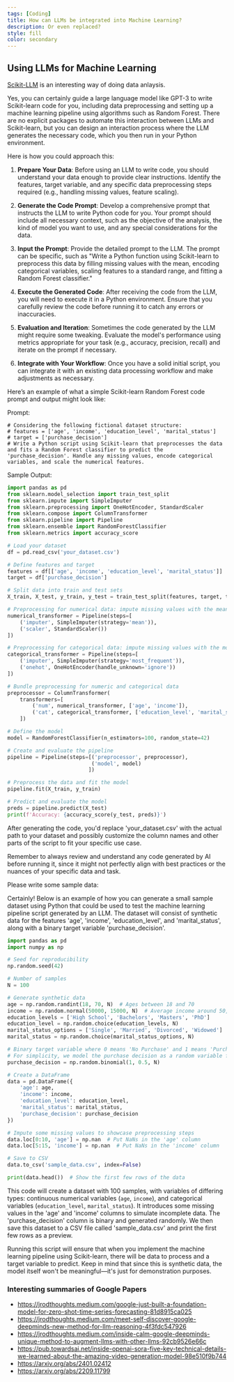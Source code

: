```yaml
---
tags: [Coding]
title: How can LLMs be integrated into Machine Learning?
description: Or even replaced?
style: fill
color: secondary
---
```


## Using LLMs for Machine Learning

[Scikit-LLM](https://github.com/iryna-kondr/scikit-llm) is an interesting way of doing data anlaysis.

Yes, you can certainly guide a large language model like GPT-3 to write Scikit-learn code for you, including data preprocessing and setting up a machine learning pipeline using algorithms such as Random Forest. There are no explicit packages to automate this interaction between LLMs and Scikit-learn, but you can design an interaction process where the LLM generates the necessary code, which you then run in your Python environment.

Here is how you could approach this:

1. **Prepare Your Data**: Before using an LLM to write code, you should understand your data enough to provide clear instructions. Identify the features, target variable, and any specific data preprocessing steps required (e.g., handling missing values, feature scaling).

2. **Generate the Code Prompt**: Develop a comprehensive prompt that instructs the LLM to write Python code for you. Your prompt should include all necessary context, such as the objective of the analysis, the kind of model you want to use, and any special considerations for the data.

3. **Input the Prompt**: Provide the detailed prompt to the LLM. The prompt can be specific, such as "Write a Python function using Scikit-learn to preprocess this data by filling missing values with the mean, encoding categorical variables, scaling features to a standard range, and fitting a Random Forest classifier."

4. **Execute the Generated Code**: After receiving the code from the LLM, you will need to execute it in a Python environment. Ensure that you carefully review the code before running it to catch any errors or inaccuracies.

5. **Evaluation and Iteration**: Sometimes the code generated by the LLM might require some tweaking. Evaluate the model's performance using metrics appropriate for your task (e.g., accuracy, precision, recall) and iterate on the prompt if necessary.

6. **Integrate with Your Workflow**: Once you have a solid initial script, you can integrate it with an existing data processing workflow and make adjustments as necessary. 

Here’s an example of what a simple Scikit-learn Random Forest code prompt and output might look like:

Prompt:
```
# Considering the following fictional dataset structure:
# features = ['age', 'income', 'education_level', 'marital_status']
# target = ['purchase_decision']
# Write a Python script using Scikit-learn that preprocesses the data and fits a Random Forest classifier to predict the 'purchase_decision'. Handle any missing values, encode categorical variables, and scale the numerical features.
```

Sample Output:

```python
import pandas as pd
from sklearn.model_selection import train_test_split
from sklearn.impute import SimpleImputer
from sklearn.preprocessing import OneHotEncoder, StandardScaler
from sklearn.compose import ColumnTransformer
from sklearn.pipeline import Pipeline
from sklearn.ensemble import RandomForestClassifier
from sklearn.metrics import accuracy_score

# Load your dataset
df = pd.read_csv('your_dataset.csv')

# Define features and target
features = df[['age', 'income', 'education_level', 'marital_status']]
target = df['purchase_decision']

# Split data into train and test sets
X_train, X_test, y_train, y_test = train_test_split(features, target, test_size=0.2, random_state=42)

# Preprocessing for numerical data: impute missing values with the mean and scale features
numerical_transformer = Pipeline(steps=[
    ('imputer', SimpleImputer(strategy='mean')),
    ('scaler', StandardScaler())
])

# Preprocessing for categorical data: impute missing values with the most frequent category and apply one hot encoding
categorical_transformer = Pipeline(steps=[
    ('imputer', SimpleImputer(strategy='most_frequent')),
    ('onehot', OneHotEncoder(handle_unknown='ignore'))
])

# Bundle preprocessing for numeric and categorical data
preprocessor = ColumnTransformer(
    transformers=[
        ('num', numerical_transformer, ['age', 'income']),
        ('cat', categorical_transformer, ['education_level', 'marital_status'])
    ])

# Define the model
model = RandomForestClassifier(n_estimators=100, random_state=42)

# Create and evaluate the pipeline
pipeline = Pipeline(steps=[('preprocessor', preprocessor),
                           ('model', model)
                          ])

# Preprocess the data and fit the model
pipeline.fit(X_train, y_train)

# Predict and evaluate the model
preds = pipeline.predict(X_test)
print(f'Accuracy: {accuracy_score(y_test, preds)}')
```

After generating the code, you'd replace 'your_dataset.csv' with the actual path to your dataset and possibly customize the column names and other parts of the script to fit your specific use case.

Remember to always review and understand any code generated by AI before running it, since it might not perfectly align with best practices or the nuances of your specific data and task.

Please write some sample data:

Certainly! Below is an example of how you can generate a small sample dataset using Python that could be used to test the machine learning pipeline script generated by an LLM. The dataset will consist of synthetic data for the features 'age', 'income', 'education_level', and 'marital_status', along with a binary target variable 'purchase_decision'.

```python
import pandas as pd
import numpy as np

# Seed for reproducibility
np.random.seed(42)

# Number of samples
N = 100

# Generate synthetic data
age = np.random.randint(18, 70, N)  # Ages between 18 and 70
income = np.random.normal(50000, 15000, N)  # Average income around 50,000 with a std deviation of 15,000
education_levels = ['High School', 'Bachelors', 'Masters', 'PhD']
education_level = np.random.choice(education_levels, N)
marital_status_options = ['Single', 'Married', 'Divorced', 'Widowed']
marital_status = np.random.choice(marital_status_options, N)

# Binary target variable where 0 means 'No Purchase' and 1 means 'Purchase'
# For simplicity, we model the purchase decision as a random variable for this example
purchase_decision = np.random.binomial(1, 0.5, N)

# Create a DataFrame
data = pd.DataFrame({
    'age': age,
    'income': income,
    'education_level': education_level,
    'marital_status': marital_status,
    'purchase_decision': purchase_decision
})

# Impute some missing values to showcase preprocessing steps
data.loc[0:10, 'age'] = np.nan  # Put NaNs in the 'age' column
data.loc[5:15, 'income'] = np.nan  # Put NaNs in the 'income' column

# Save to CSV
data.to_csv('sample_data.csv', index=False)

print(data.head())  # Show the first few rows of the data
```

This code will create a dataset with 100 samples, with variables of differing types: continuous numerical variables (`age`, `income`), and categorical variables (`education_level`, `marital_status`). It introduces some missing values in the 'age' and 'income' columns to simulate incomplete data. The 'purchase_decision' column is binary and generated randomly. We then save this dataset to a CSV file called 'sample_data.csv' and print the first few rows as a preview.

Running this script will ensure that when you implement the machine learning pipeline using Scikit-learn, there will be data to process and a target variable to predict. Keep in mind that since this is synthetic data, the model itself won't be meaningful—it's just for demonstration purposes.

### Interesting summaries of Google Papers

- https://jrodthoughts.medium.com/google-just-built-a-foundation-model-for-zero-shot-time-series-forecasting-81d8915ca025
- https://jrodthoughts.medium.com/meet-self-discover-google-deepminds-new-method-for-llm-reasoning-4f3fdc547926
- https://jrodthoughts.medium.com/inside-calm-google-deepminds-unique-method-to-augment-llms-with-other-llms-92cb9526e66c
- https://pub.towardsai.net/inside-openai-sora-five-key-technical-details-we-learned-about-the-amazing-video-generation-model-98e510f9b744
- https://arxiv.org/abs/2401.02412
- https://arxiv.org/abs/2209.11799